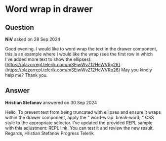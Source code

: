 # Word wrap in drawer

## Question

**NiV** asked on 28 Sep 2024

Good evening. I would like to word wrap the text in the drawer component, this is an example where I would like the wrap (see the first row in which I've added more text to show the ellipses): [https://blazorrepl.telerik.com/mSEjwWvZ12HeWVRp26](https://blazorrepl.telerik.com/mSEjwWvZ12HeWVRp26) May you kindly help me? Thank you.

## Answer

**Hristian Stefanov** answered on 30 Sep 2024

Hello, To prevent text from being truncated with ellipses and ensure it wraps within the drawer component, apply the " word-wrap: break-word; " CSS style to the appropriate selector. I’ve updated the provided REPL sample with this adjustment: REPL link. You can test it and review the new result. Regards, Hristian Stefanov Progress Telerik
